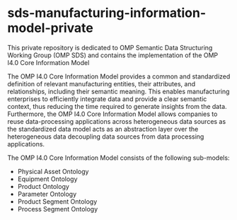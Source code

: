 # sds-manufacturing-information-model-private
This private repository is dedicated to OMP Semantic Data Structuring Working Group (OMP SDS)
and contains the implementation of the OMP I4.0 Core Information Model

The OMP I4.0 Core Information Model provides a common and standardized definition of relevant manufacturing entities, their attributes, and relationships, including their semantic meaning. This enables manufacturing enterprises to efficiently integrate data and provide a clear semantic context, thus reducing the time required to generate insights from the data. Furthermore, the OMP I4.0 Core Information Model allows companies to reuse data-processing applications across heterogeneous data sources as the standardized data model acts as an abstraction layer over the heterogeneous data decoupling data sources from data processing applications.

The OMP I4.0 Core Information Model consists of the following sub-models:
- Physical Asset Ontology
- Equipment Ontology
- Product Ontology
- Parameter Ontology
- Product Segment Ontology
- Process Segment Ontology
